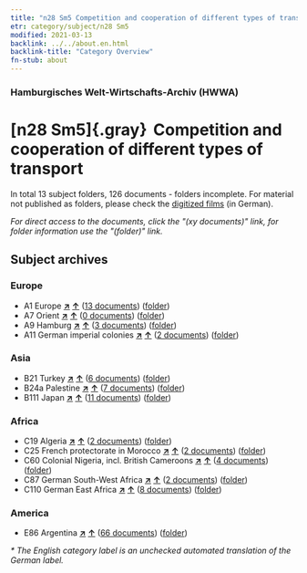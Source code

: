 ```yaml
---
title: "n28 Sm5 Competition and cooperation of different types of transport"
etr: category/subject/n28 Sm5
modified: 2021-03-13
backlink: ../../about.en.html
backlink-title: "Category Overview"
fn-stub: about
---
```


### Hamburgisches Welt-Wirtschafts-Archiv (HWWA)
# [n28 Sm5]{.gray}&#8201; Competition and cooperation of different types of transport&#160; 





In total 13 subject folders, 126 documents - folders incomplete.
For material not published as folders, please check the [digitized films](/film/h1_sh) (in German).

_For direct access to the documents, click the "(xy documents)" link, for folder information use the "(folder)" link._

## Subject archives



### Europe

- A1 Europe [**&nearr;**](../../../geo/i/140892/about.en.html "Europe (all folders)") [**&uarr;**](../../../geo/about.en.html#A1 "Country category system") (<a href="https://pm20.zbw.eu/dfgview/sh/140892,145516" title="about: Europe : Competition and cooperation of different types of transport" target="_blank">13 documents</a>) ([folder](http://purl.org/pressemappe20/folder/sh/140892,145516))
- A7 Orient [**&nearr;**](../../../geo/i/140902/about.en.html "Orient (all folders)") [**&uarr;**](../../../geo/about.en.html#A7 "Country category system") (<a href="https://pm20.zbw.eu/dfgview/sh/140902,145516" title="about: Orient : Competition and cooperation of different types of transport" target="_blank">0 documents</a>) ([folder](http://purl.org/pressemappe20/folder/sh/140902,145516))
- A9 Hamburg [**&nearr;**](../../../geo/i/140905/about.en.html "Hamburg (all folders)") [**&uarr;**](../../../geo/about.en.html#A9 "Country category system") (<a href="https://pm20.zbw.eu/dfgview/sh/140905,145516" title="about: Hamburg : Competition and cooperation of different types of transport" target="_blank">3 documents</a>) ([folder](http://purl.org/pressemappe20/folder/sh/140905,145516))
- A11 German imperial colonies [**&nearr;**](../../../geo/i/140960/about.en.html "German imperial colonies (all folders)") [**&uarr;**](../../../geo/about.en.html#A11 "Country category system") (<a href="https://pm20.zbw.eu/dfgview/sh/140960,145516" title="about: German imperial colonies : Competition and cooperation of different types of transport" target="_blank">2 documents</a>) ([folder](http://purl.org/pressemappe20/folder/sh/140960,145516))

### Asia

- B21 Turkey [**&nearr;**](../../../geo/i/141111/about.en.html "Turkey (all folders)") [**&uarr;**](../../../geo/about.en.html#B21 "Country category system") (<a href="https://pm20.zbw.eu/dfgview/sh/141111,145516" title="about: Turkey : Competition and cooperation of different types of transport" target="_blank">6 documents</a>) ([folder](http://purl.org/pressemappe20/folder/sh/141111,145516))
- B24a Palestine [**&nearr;**](../../../geo/i/141115/about.en.html "Palestine (all folders)") [**&uarr;**](../../../geo/about.en.html#B24a "Country category system") (<a href="https://pm20.zbw.eu/dfgview/sh/141115,145516" title="about: Palestine : Competition and cooperation of different types of transport" target="_blank">7 documents</a>) ([folder](http://purl.org/pressemappe20/folder/sh/141115,145516))
- B111 Japan [**&nearr;**](../../../geo/i/141272/about.en.html "Japan (all folders)") [**&uarr;**](../../../geo/about.en.html#B111 "Country category system") (<a href="https://pm20.zbw.eu/dfgview/sh/141272,145516" title="about: Japan : Competition and cooperation of different types of transport" target="_blank">11 documents</a>) ([folder](http://purl.org/pressemappe20/folder/sh/141272,145516))

### Africa

- C19 Algeria [**&nearr;**](../../../geo/i/141354/about.en.html "Algeria (all folders)") [**&uarr;**](../../../geo/about.en.html#C19 "Country category system") (<a href="https://pm20.zbw.eu/dfgview/sh/141354,145516" title="about: Algeria : Competition and cooperation of different types of transport" target="_blank">2 documents</a>) ([folder](http://purl.org/pressemappe20/folder/sh/141354,145516))
- C25 French protectorate in Morocco [**&nearr;**](../../../geo/i/141358/about.en.html "French protectorate in Morocco (all folders)") [**&uarr;**](../../../geo/about.en.html#C25 "Country category system") (<a href="https://pm20.zbw.eu/dfgview/sh/141358,145516" title="about: French protectorate in Morocco : Competition and cooperation of different types of transport" target="_blank">2 documents</a>) ([folder](http://purl.org/pressemappe20/folder/sh/141358,145516))
- C60 Colonial Nigeria, incl. British Cameroons [**&nearr;**](../../../geo/i/141409/about.en.html "Colonial Nigeria, incl. British Cameroons (all folders)") [**&uarr;**](../../../geo/about.en.html#C60 "Country category system") (<a href="https://pm20.zbw.eu/dfgview/sh/141409,145516" title="about: Colonial Nigeria, incl. British Cameroons : Competition and cooperation of different types of transport" target="_blank">4 documents</a>) ([folder](http://purl.org/pressemappe20/folder/sh/141409,145516))
- C87 German South-West Africa [**&nearr;**](../../../geo/i/141450/about.en.html "German South-West Africa (all folders)") [**&uarr;**](../../../geo/about.en.html#C87 "Country category system") (<a href="https://pm20.zbw.eu/dfgview/sh/141450,145516" title="about: German South-West Africa : Competition and cooperation of different types of transport" target="_blank">2 documents</a>) ([folder](http://purl.org/pressemappe20/folder/sh/141450,145516))
- C110 German East Africa [**&nearr;**](../../../geo/i/141471/about.en.html "German East Africa (all folders)") [**&uarr;**](../../../geo/about.en.html#C110 "Country category system") (<a href="https://pm20.zbw.eu/dfgview/sh/141471,145516" title="about: German East Africa : Competition and cooperation of different types of transport" target="_blank">8 documents</a>) ([folder](http://purl.org/pressemappe20/folder/sh/141471,145516))

### America

- E86 Argentina [**&nearr;**](../../../geo/i/141692/about.en.html "Argentina (all folders)") [**&uarr;**](../../../geo/about.en.html#E86 "Country category system") (<a href="https://pm20.zbw.eu/dfgview/sh/141692,145516" title="about: Argentina : Competition and cooperation of different types of transport" target="_blank">66 documents</a>) ([folder](http://purl.org/pressemappe20/folder/sh/141692,145516))


_* The English category label is an unchecked automated translation of the German label._

